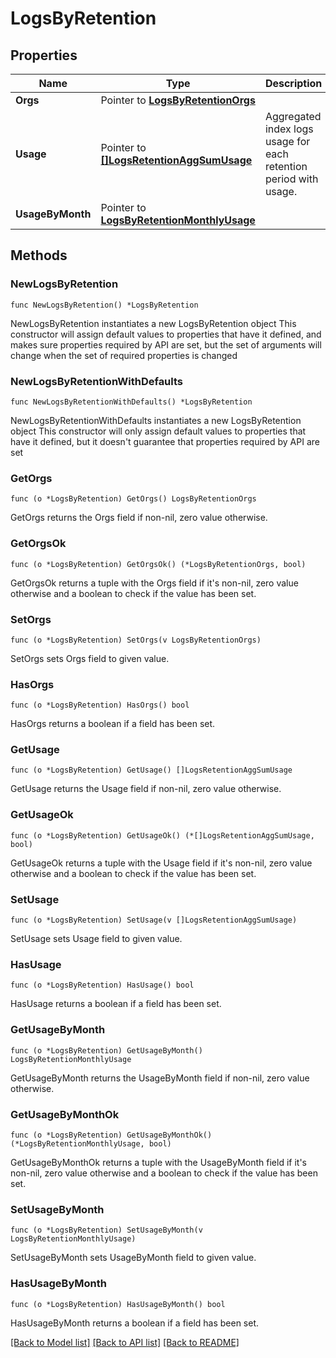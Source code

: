 # LogsByRetention

## Properties

Name | Type | Description | Notes
---- | ---- | ----------- | ------
**Orgs** | Pointer to [**LogsByRetentionOrgs**](LogsByRetentionOrgs.md) |  | [optional] 
**Usage** | Pointer to [**[]LogsRetentionAggSumUsage**](LogsRetentionAggSumUsage.md) | Aggregated index logs usage for each retention period with usage. | [optional] 
**UsageByMonth** | Pointer to [**LogsByRetentionMonthlyUsage**](LogsByRetentionMonthlyUsage.md) |  | [optional] 

## Methods

### NewLogsByRetention

`func NewLogsByRetention() *LogsByRetention`

NewLogsByRetention instantiates a new LogsByRetention object
This constructor will assign default values to properties that have it defined,
and makes sure properties required by API are set, but the set of arguments
will change when the set of required properties is changed

### NewLogsByRetentionWithDefaults

`func NewLogsByRetentionWithDefaults() *LogsByRetention`

NewLogsByRetentionWithDefaults instantiates a new LogsByRetention object
This constructor will only assign default values to properties that have it defined,
but it doesn't guarantee that properties required by API are set

### GetOrgs

`func (o *LogsByRetention) GetOrgs() LogsByRetentionOrgs`

GetOrgs returns the Orgs field if non-nil, zero value otherwise.

### GetOrgsOk

`func (o *LogsByRetention) GetOrgsOk() (*LogsByRetentionOrgs, bool)`

GetOrgsOk returns a tuple with the Orgs field if it's non-nil, zero value otherwise
and a boolean to check if the value has been set.

### SetOrgs

`func (o *LogsByRetention) SetOrgs(v LogsByRetentionOrgs)`

SetOrgs sets Orgs field to given value.

### HasOrgs

`func (o *LogsByRetention) HasOrgs() bool`

HasOrgs returns a boolean if a field has been set.

### GetUsage

`func (o *LogsByRetention) GetUsage() []LogsRetentionAggSumUsage`

GetUsage returns the Usage field if non-nil, zero value otherwise.

### GetUsageOk

`func (o *LogsByRetention) GetUsageOk() (*[]LogsRetentionAggSumUsage, bool)`

GetUsageOk returns a tuple with the Usage field if it's non-nil, zero value otherwise
and a boolean to check if the value has been set.

### SetUsage

`func (o *LogsByRetention) SetUsage(v []LogsRetentionAggSumUsage)`

SetUsage sets Usage field to given value.

### HasUsage

`func (o *LogsByRetention) HasUsage() bool`

HasUsage returns a boolean if a field has been set.

### GetUsageByMonth

`func (o *LogsByRetention) GetUsageByMonth() LogsByRetentionMonthlyUsage`

GetUsageByMonth returns the UsageByMonth field if non-nil, zero value otherwise.

### GetUsageByMonthOk

`func (o *LogsByRetention) GetUsageByMonthOk() (*LogsByRetentionMonthlyUsage, bool)`

GetUsageByMonthOk returns a tuple with the UsageByMonth field if it's non-nil, zero value otherwise
and a boolean to check if the value has been set.

### SetUsageByMonth

`func (o *LogsByRetention) SetUsageByMonth(v LogsByRetentionMonthlyUsage)`

SetUsageByMonth sets UsageByMonth field to given value.

### HasUsageByMonth

`func (o *LogsByRetention) HasUsageByMonth() bool`

HasUsageByMonth returns a boolean if a field has been set.


[[Back to Model list]](../README.md#documentation-for-models) [[Back to API list]](../README.md#documentation-for-api-endpoints) [[Back to README]](../README.md)


